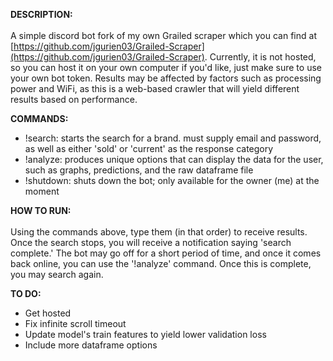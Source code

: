 **DESCRIPTION:** <br />
<br />
A simple discord bot fork of my own Grailed scraper which you can find at [https://github.com/jgurien03/Grailed-Scraper](https://github.com/jgurien03/Grailed-Scraper). Currently, it is not hosted, so you can host it on your own computer if you'd like, just make sure to use your own bot token. Results may be affected by factors such as processing power and WiFi, as this is a web-based crawler that will yield different results based on performance.

**COMMANDS:**
- !search: starts the search for a brand. must supply email and password, as well as either 'sold' or 'current' as the response category
- !analyze: produces unique options that can display the data for the user, such as graphs, predictions, and the raw dataframe file
- !shutdown: shuts down the bot; only available for the owner (me) at the moment

**HOW TO RUN:** <br />
<br />
Using the commands above, type them (in that order) to receive results. Once the search stops, you will receive a notification saying 'search complete.' The bot may go off for a short period of time, and once it comes back online, you can use the '!analyze' command. Once this is complete, you may search again.

**TO DO:**
- Get hosted
- Fix infinite scroll timeout
- Update model's train features to yield lower validation loss
- Include more dataframe options
